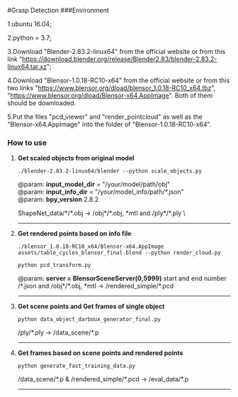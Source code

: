 #Grasp Detection
###Environment

1.ubuntu 16.04; 

2.python = 3.7;

3.Download "Blender-2.83.2-linux64" from the official website or from this link "https://download.blender.org/release/Blender2.83/blender-2.83.2-linux64.tar.xz";

4.Download "Blensor-1.0.18-RC10-x64" from the official website or from this two links "https://www.blensor.org/dload/blensor_1.0.18-RC10_x64.tbz", "https://www.blensor.org/dload/Blensor-x64.AppImage". Both of them should be downloaded.

5.Put the files "pcd_viewer" and "render_pointcloud" as well as the "Blensor-x64.AppImage" into the folder of "Blensor-1.0.18-RC10-x64".
### How to use 
1. **Get scaled objects from original model**
   ```
   ./blender-2.83.2-linux64/blender --python scale_objects.py
   ```
   
   @param: **input_model_dir** = "/your/model/path/obj" \
   @param: **input_info_dir** = "/your/model_info/path/*.json" \
   @param: **bpy_version** 2.8.2

   ShapeNet_data\/\*\/\*.obj -> \/obj\*\/\*.obj, *mtl and \/ply\*\/\*.ply \ 

   ---
2. **Get rendered points based on info file**
   ```
   ./blensor_1.0.18-RC10_x64/Blensor-x64.AppImage assets/table_cycles_blensor_final.blend --python render_cloud.py
   ```
   ```
   python pcd_transform.py
   ```
   @param: **server = BlensorSceneServer(0,5999)** start and end number
   \/\*.json and \/obj\*\/\*.obj, *mtl -> \/rendered_simple\/\*.pcd

   ---
3. **Get scene points and Get frames of single object**
   ```
   python data_object_darboux_generator_final.py
   ```
   \/ply\/\*.ply -> \/data_scene\/\*.p

   ---
4. **Get frames based on scene points and rendered points** 
   ```
   python generate_fast_training_data.py
   ```
   \/data_scene\/\*.p & \/rendered_simple\/\*.pcd -> \/eval_data\/\*.p

   ---